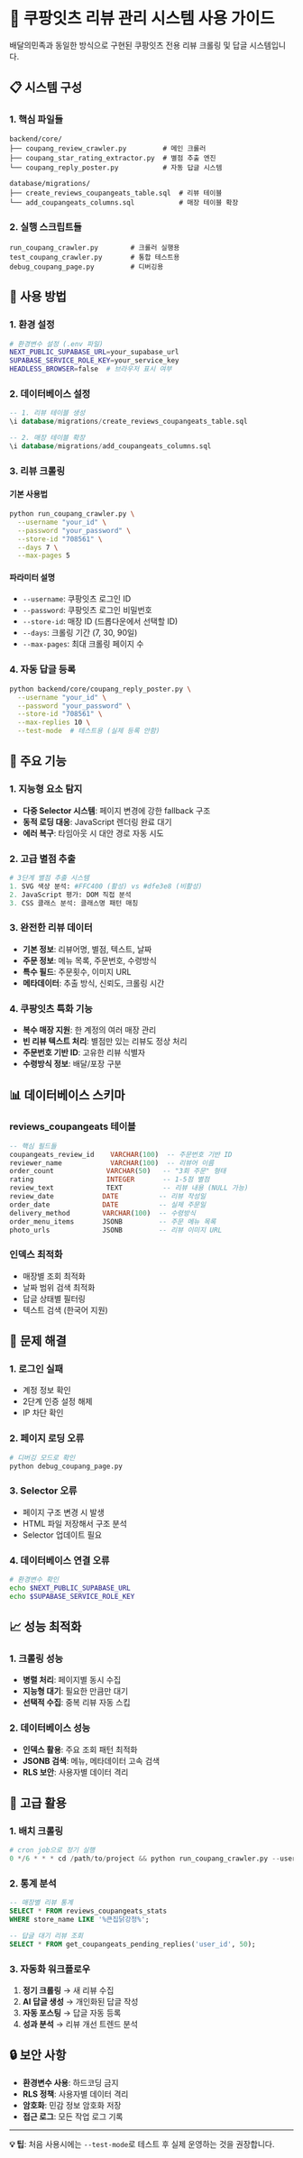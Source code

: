 # 🏪 쿠팡잇츠 리뷰 관리 시스템 사용 가이드

배달의민족과 동일한 방식으로 구현된 쿠팡잇츠 전용 리뷰 크롤링 및 답글 시스템입니다.

## 📋 시스템 구성

### 1. 핵심 파일들
```
backend/core/
├── coupang_review_crawler.py         # 메인 크롤러
├── coupang_star_rating_extractor.py  # 별점 추출 엔진
└── coupang_reply_poster.py           # 자동 답글 시스템

database/migrations/
├── create_reviews_coupangeats_table.sql  # 리뷰 테이블
└── add_coupangeats_columns.sql           # 매장 테이블 확장
```

### 2. 실행 스크립트들
```
run_coupang_crawler.py        # 크롤러 실행용
test_coupang_crawler.py       # 통합 테스트용
debug_coupang_page.py         # 디버깅용
```

## 🚀 사용 방법

### 1. 환경 설정

```bash
# 환경변수 설정 (.env 파일)
NEXT_PUBLIC_SUPABASE_URL=your_supabase_url
SUPABASE_SERVICE_ROLE_KEY=your_service_key
HEADLESS_BROWSER=false  # 브라우저 표시 여부
```

### 2. 데이터베이스 설정

```sql
-- 1. 리뷰 테이블 생성
\i database/migrations/create_reviews_coupangeats_table.sql

-- 2. 매장 테이블 확장
\i database/migrations/add_coupangeats_columns.sql
```

### 3. 리뷰 크롤링

#### 기본 사용법
```bash
python run_coupang_crawler.py \
  --username "your_id" \
  --password "your_password" \
  --store-id "708561" \
  --days 7 \
  --max-pages 5
```

#### 파라미터 설명
- `--username`: 쿠팡잇츠 로그인 ID
- `--password`: 쿠팡잇츠 로그인 비밀번호
- `--store-id`: 매장 ID (드롭다운에서 선택할 ID)
- `--days`: 크롤링 기간 (7, 30, 90일)
- `--max-pages`: 최대 크롤링 페이지 수

### 4. 자동 답글 등록

```bash
python backend/core/coupang_reply_poster.py \
  --username "your_id" \
  --password "your_password" \
  --store-id "708561" \
  --max-replies 10 \
  --test-mode  # 테스트용 (실제 등록 안함)
```

## 🎯 주요 기능

### 1. 지능형 요소 탐지
- **다중 Selector 시스템**: 페이지 변경에 강한 fallback 구조
- **동적 로딩 대응**: JavaScript 렌더링 완료 대기
- **에러 복구**: 타임아웃 시 대안 경로 자동 시도

### 2. 고급 별점 추출
```python
# 3단계 별점 추출 시스템
1. SVG 색상 분석: #FFC400 (활성) vs #dfe3e8 (비활성)
2. JavaScript 평가: DOM 직접 분석
3. CSS 클래스 분석: 클래스명 패턴 매칭
```

### 3. 완전한 리뷰 데이터
- **기본 정보**: 리뷰어명, 별점, 텍스트, 날짜
- **주문 정보**: 메뉴 목록, 주문번호, 수령방식
- **특수 필드**: 주문횟수, 이미지 URL
- **메타데이터**: 추출 방식, 신뢰도, 크롤링 시간

### 4. 쿠팡잇츠 특화 기능
- **복수 매장 지원**: 한 계정의 여러 매장 관리
- **빈 리뷰 텍스트 처리**: 별점만 있는 리뷰도 정상 처리
- **주문번호 기반 ID**: 고유한 리뷰 식별자
- **수령방식 정보**: 배달/포장 구분

## 📊 데이터베이스 스키마

### reviews_coupangeats 테이블
```sql
-- 핵심 필드들
coupangeats_review_id    VARCHAR(100)  -- 주문번호 기반 ID
reviewer_name            VARCHAR(100)  -- 리뷰어 이름
order_count             VARCHAR(50)   -- "3회 주문" 형태
rating                  INTEGER       -- 1-5점 별점
review_text             TEXT          -- 리뷰 내용 (NULL 가능)
review_date            DATE          -- 리뷰 작성일
order_date             DATE          -- 실제 주문일
delivery_method        VARCHAR(100)  -- 수령방식
order_menu_items       JSONB         -- 주문 메뉴 목록
photo_urls             JSONB         -- 리뷰 이미지 URL
```

### 인덱스 최적화
- 매장별 조회 최적화
- 날짜 범위 검색 최적화
- 답글 상태별 필터링
- 텍스트 검색 (한국어 지원)

## 🔧 문제 해결

### 1. 로그인 실패
- 계정 정보 확인
- 2단계 인증 설정 해제
- IP 차단 확인

### 2. 페이지 로딩 오류
```bash
# 디버깅 모드로 확인
python debug_coupang_page.py
```

### 3. Selector 오류
- 페이지 구조 변경 시 발생
- HTML 파일 저장해서 구조 분석
- Selector 업데이트 필요

### 4. 데이터베이스 연결 오류
```bash
# 환경변수 확인
echo $NEXT_PUBLIC_SUPABASE_URL
echo $SUPABASE_SERVICE_ROLE_KEY
```

## 📈 성능 최적화

### 1. 크롤링 성능
- **병렬 처리**: 페이지별 동시 수집
- **지능형 대기**: 필요한 만큼만 대기
- **선택적 수집**: 중복 리뷰 자동 스킵

### 2. 데이터베이스 성능
- **인덱스 활용**: 주요 조회 패턴 최적화
- **JSONB 검색**: 메뉴, 메타데이터 고속 검색
- **RLS 보안**: 사용자별 데이터 격리

## 🎪 고급 활용

### 1. 배치 크롤링
```python
# cron job으로 정기 실행
0 */6 * * * cd /path/to/project && python run_coupang_crawler.py --username "..." --password "..." --store-id "708561"
```

### 2. 통계 분석
```sql
-- 매장별 리뷰 통계
SELECT * FROM reviews_coupangeats_stats 
WHERE store_name LIKE '%큰집닭강정%';

-- 답글 대기 리뷰 조회
SELECT * FROM get_coupangeats_pending_replies('user_id', 50);
```

### 3. 자동화 워크플로우
1. **정기 크롤링** → 새 리뷰 수집
2. **AI 답글 생성** → 개인화된 답글 작성
3. **자동 포스팅** → 답글 자동 등록
4. **성과 분석** → 리뷰 개선 트렌드 분석

## 🔒 보안 사항

- **환경변수 사용**: 하드코딩 금지
- **RLS 정책**: 사용자별 데이터 격리
- **암호화**: 민감 정보 암호화 저장
- **접근 로그**: 모든 작업 로그 기록

---

**💡 팁**: 처음 사용시에는 `--test-mode`로 테스트 후 실제 운영하는 것을 권장합니다.